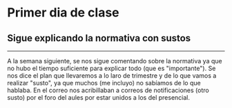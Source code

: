 # Primer dia de clase
## Sigue explicando la normativa con sustos
---
A la semana siguiente, se nos sigue comentando sobre la normativa ya que no hubo el tiempo suficiente para explicar todo (que es "importante").
Se nos dice el plan que llevaremos a lo laro de trimestre y de lo que vamos a realizar "susto", ya que muchos (me incluyo) no sabíamos de lo que hablaba.
En el correo nos acribillaban a correos de notificaciones (otro susto) por el foro del aules por estar unidos a los del presencial.
